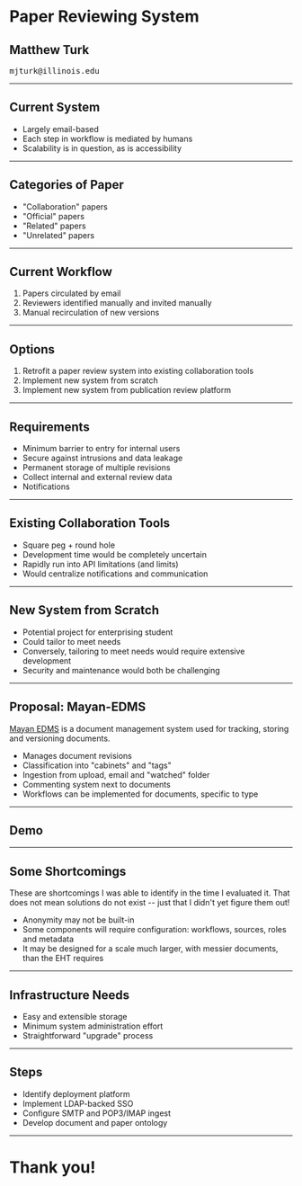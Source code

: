 <!-- .slide: class="titleslide" -->

# Paper Reviewing System

## Matthew Turk

<p data-markdown=true><tt>mjturk@illinois.edu</tt></p>

---

## Current System

 * Largely email-based
 * Each step in workflow is mediated by humans
 * Scalability is in question, as is accessibility

---

## Categories of Paper

 * "Collaboration" papers
 * "Official" papers
 * "Related" papers
 * "Unrelated" papers

---

## Current Workflow

1. Papers circulated by email
2. Reviewers identified manually and invited manually
3. Manual recirculation of new versions

---

## Options

 1. Retrofit a paper review system into existing collaboration tools
 2. Implement new system from scratch
 3. Implement new system from publication review platform

---

## Requirements

 * Minimum barrier to entry for internal users
 * Secure against intrusions and data leakage
 * Permanent storage of multiple revisions
 * Collect internal and external review data
 * Notifications

---

## Existing Collaboration Tools

 * Square peg + round hole
 * Development time would be completely uncertain
 * Rapidly run into API limitations (and limits)
 * Would centralize notifications and communication

---

## New System from Scratch

 * Potential project for enterprising student
 * Could tailor to meet needs
 * Conversely, tailoring to meet needs would require extensive development
 * Security and maintenance would both be challenging

---

## Proposal: Mayan-EDMS

[Mayan EDMS](https://www.mayan-edms.com/) is a document management system used
for tracking, storing and versioning documents.

 * Manages document revisions
 * Classification into "cabinets" and "tags"
 * Ingestion from upload, email and "watched" folder
 * Commenting system next to documents
 * Workflows can be implemented for documents, specific to type

---

## Demo

---

## Some Shortcomings

These are shortcomings I was able to identify in the time I evaluated it.  That does not mean solutions do not exist -- just that I didn't yet figure them out!

 * Anonymity may not be built-in
 * Some components will require configuration: workflows, sources, roles and metadata
 * It may be designed for a scale much larger, with messier documents, than the EHT requires

---

## Infrastructure Needs

 * Easy and extensible storage
 * Minimum system administration effort
 * Straightforward "upgrade" process

---

## Steps

 * Identify deployment platform
 * Implement LDAP-backed SSO
 * Configure SMTP and POP3/IMAP ingest
 * Develop document and paper ontology

---

<!-- .slide: class="titleslide" -->

# Thank you!
